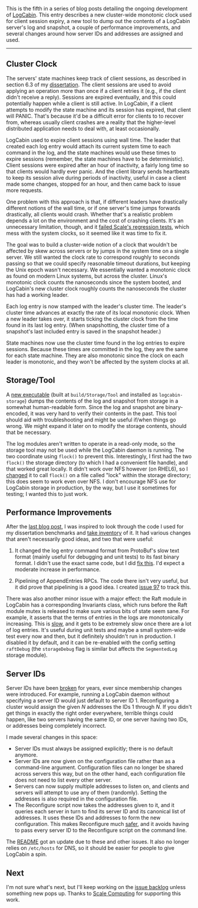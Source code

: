 This is the fifth in a series of blog posts detailing the ongoing development
of [LogCabin](https://github.com/logcabin/logcabin). This entry describes a new
cluster-wide monotonic clock used for client session expiry, a new tool to dump
out the contents of a LogCabin server's log and snapshot, a couple of
performance improvements, and several changes around how server IDs and
addresses are assigned and used.

----

Cluster Clock
-------------

The servers' state machines keep track of client sessions, as described in
section 6.3 of my
[dissertation](https://github.com/ongardie/dissertation/#readme). The client
sessions are used to avoid applying an operation more than once if a client
retries it (e.g., if the client didn't receive a reply). Sessions are expired
eventually, and this could potentially happen while a client is still active.
In LogCabin, if a client attempts to modify the state machine and its session
has expired, that client will PANIC. That's because it'd be a difficult error
for clients to to recover from, whereas usually client crashes are a reality
that the higher-level distributed application needs to deal with, at least
occasionally.

LogCabin used to expire client sessions using wall time. The leader that
created each log entry would attach its current system time to each command in
the log, and the state machines would use these times to expire sessions
(remember, the state machines have to be deterministic). Client sessions were
expired after an hour of inactivity,  a fairly long time so that clients would
hardly ever panic. And the client library sends heartbeats to keep its session
alive during periods of inactivity, useful in case a client made some changes,
stopped for an hour, and then came back to issue more requests.

One problem with this approach is that, if different leaders have drastically
different notions of the wall time, or if one server's time jumps forwards
drastically, all clients would crash. Whether that's a realistic problem
depends a lot on the environment and the cost of crashing clients. It's an
unnecessary limitation, though, and it [failed Scale's regression
tests](https://github.com/logcabin/logcabin/issues/90), which mess with the
system clocks, so it seemed like it was time to fix it.

The goal was to build a cluster-wide notion of a clock that wouldn't be
affected by skew across servers or by jumps in the system time on a single
server. We still wanted the clock rate to correspond roughly to seconds passing
so that we could specify reasonable timeout durations, but keeping the Unix
epoch wasn't necessary. We essentially wanted a monotonic clock as found on
modern Linux systems, but across the cluster. Linux's monotonic clock counts
the nanoseconds since the system booted, and LogCabin's new cluster clock
roughly counts the nanoseconds the cluster has had a working leader.

Each log entry is now stamped with the leader's cluster time. The leader's
cluster time advances at exactly the rate of its local monotonic clock. When a
new leader takes over, it starts ticking the cluster clock from the time found
in its last log entry. (When snapshotting, the cluster time of a snapshot's
last included entry is saved in the snapshot header.)

State machines now use the cluster time found in the log entries to expire
sessions. Because these times are committed in the log, they are the same for
each state machine. They are also monotonic since the clock on each leader is
monotonic, and they won't be affected by the system clocks at all.


Storage/Tool
------------

A [new executable](https://github.com/logcabin/logcabin/commit/7ff9a7c1) (built
at `build/Storage/Tool` and installed as `logcabin-storage`) dumps the contents
of the log and snapshot from storage in a somewhat human-readable form. Since
the log and snapshot are binary-encoded, it was very hard to verify their
contents in the past. This tool should aid with troubleshooting and might be
useful if/when things go wrong. We might expand it later on to modify the
storage contents, should that be necessary.

The log modules aren't written to operate in a read-only mode, so the storage
tool may not be used while the LogCabin daemon is running. The two coordinate
using `flock()` to prevent this. Interestingly, I first had the two `flock()`
the storage directory (to which I had a convenient file handle), and that
worked great locally. It didn't work over NFS however (on RHEL6), so I
[changed](https://github.com/logcabin/logcabin/commit/b97b9180) it to call
`flock()` on a file called "lock" within the storage directory; this does seem
to work even over NFS. I don't encourage NFS use for LogCabin storage in
production, by the way, but I use it sometimes for testing; I wanted this to
just work.


Performance Improvements
------------------------

After the [last blog post](${URL_PREFIX}/blog/logcabin-2015-02-11/),
I was inspired to look through the code I used for my dissertation benchmarks
and [take inventory](https://github.com/logcabin/logcabin/issues/95) of it.
It had various changes that aren't necessarily good ideas, and two that were useful:

1. It changed the log entry command format from ProtoBuf's slow text format
(mainly useful for debugging and unit tests) to its fast binary format. I
didn't use the exact same code, but I did [fix
this](https://github.com/logcabin/logcabin/issues/96). I'd expect a moderate
increase in performance.

2. Pipelining of AppendEntries RPCs. The code there isn't very useful, but it
did prove that pipelining is a good idea. I created [issue
97](https://github.com/logcabin/logcabin/issues/97) to track this.

There was also another minor issue with a major effect: the Raft module in
LogCabin has a corresponding Invariants class, which runs before the Raft
module mutex is released to make sure various bits of state seem sane. For
example, it asserts that the terms of entries in the logs are monotonically
increasing. This is [slow](https://github.com/logcabin/logcabin/issues/98), and
it gets to be extremely slow once there are a lot of log entries. It's useful
during unit tests and maybe a small system-wide test every now and then, but it
definitely shouldn't run in production. I disabled it by default, and it can be
re-enabled with the config setting `raftDebug` (the `storageDebug` flag is
similar but affects the `SegmentedLog` storage module).


Server IDs
----------

Server IDs have been [broken](https://github.com/logcabin/logcabin/issues/47)
for years, ever since membership changes were introduced. For example, running
a LogCabin daemon without specifying a server ID would just default to server
ID 1. Reconfiguring a cluster would assign the given *N* addresses the IDs 1
through *N*. If you didn't get things in exactly the right order everywhere,
terrible things could happen, like two servers having the same ID, or one
server having two IDs, or addresses being completely incorrect.

I made several changes in this space:

- Server IDs must always be assigned explicitly; there is no default anymore.
- Server IDs are now given on the configuration file rather than as a
command-line argument. Configuration files can no longer be shared across
servers this way, but on the other hand, each configuration file does not need
to list every other server.
- Servers can now supply multiple addresses to listen on, and clients and
servers will attempt to use any of them (randomly). Setting the addresses is
also required in the configuration file.
- The Reconfigure script now takes the addresses given to it, and it queries
each server in turn to find its server ID and its canonical list of addresses.
It uses these IDs and addresses to form the new configuration. This makes
Reconfigure much [safer](https://github.com/logcabin/logcabin/issues/73), and
it avoids having to pass every server ID to the Reconfigure script on the
command line.

The [README](https://github.com/logcabin/logcabin#readme) got an update due to
these and other issues. It also no longer relies on `/etc/hosts` for DNS, so it
should be easier for people to give LogCabin a spin.

Next
----

I'm not sure what's next, but I'll keep working on the [issue
backlog](https://github.com/logcabin/logcabin/issues) unless something new pops
up. Thanks to [Scale Computing](https://www.scalecomputing.com) for supporting
this work.

